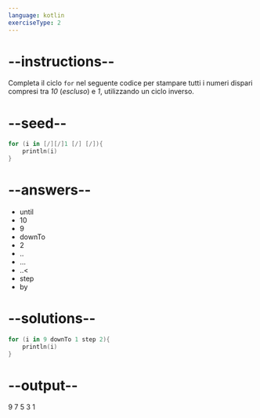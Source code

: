 ```yaml
---
language: kotlin
exerciseType: 2
---
```


# --instructions--

Completa il ciclo `for` nel seguente codice per stampare tutti i numeri dispari compresi tra _10_ (_escluso_) e _1_, utilizzando un ciclo inverso.

# --seed--

```kotlin
for (i in [/][/]1 [/] [/]){
    println(i)
}
```

# --answers--

-  until 
- 10
- 9
-  downTo 
- 2
- ..
- ...
- ..<
- step
- by

# --solutions--

```kotlin
for (i in 9 downTo 1 step 2){
    println(i)
}
```

# --output--

9
7
5
3
1

